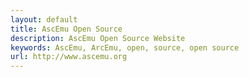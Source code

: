 ```yaml
---
layout: default
title: AscEmu Open Source
description: AscEmu Open Source Website
keywords: AscEmu, ArcEmu, open, source, open source
url: http://www.ascemu.org
---
```

